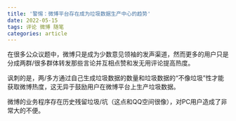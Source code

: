 ```yaml
---
title: '警惕：微博平台存在成为垃圾数据生产中心的趋势'
date: 2022-05-15
tags: 评论 微博 随笔
categories: article
---
```


在很多公众议题中，微博只是成为少数意见领袖的发声渠道，然而更多的用户只是分成两群/很多群体转发那些言论并互相点赞和发无用评论提高热度。

讽刺的是，两/多方通过自己生成垃圾数据的数量和垃圾数据的“不像垃圾”性才能获取微博热度，这无异于鼓励用户在微博平台上生产垃圾数据。

微博的业务程序存在历史残留垃圾/坑（这点和QQ空间很像），对PC用户造成了非常大的不便。
